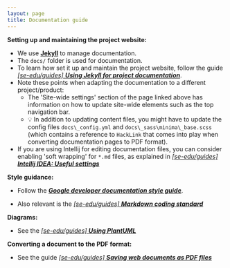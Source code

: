 ```yaml
---
layout: page
title: Documentation guide
---
```


**Setting up and maintaining the project website:**

- We use [**Jekyll**](https://jekyllrb.com/) to manage documentation.
- The `docs/` folder is used for documentation.
- To learn how set it up and maintain the project website, follow the guide [_[se-edu/guides] **Using Jekyll for project documentation**_](https://se-education.org/guides/tutorials/jekyll.html).
- Note these points when adapting the documentation to a different project/product:
  - The 'Site-wide settings' section of the page linked above has information on how to update site-wide elements such as the top navigation bar.
  - :bulb: In addition to updating content files, you might have to update the config files `docs\_config.yml` and `docs\_sass\minima\_base.scss` (which contains a reference to `HackLink` that comes into play when converting documentation pages to PDF format).
- If you are using Intellij for editing documentation files, you can consider enabling 'soft wrapping' for `*.md` files, as explained in [_[se-edu/guides] **Intellij IDEA: Useful settings**_](https://se-education.org/guides/tutorials/intellijUsefulSettings.html#enabling-soft-wrapping)

**Style guidance:**

- Follow the [**_Google developer documentation style guide_**](https://developers.google.com/style).

- Also relevant is the [_[se-edu/guides] **Markdown coding standard**_](https://se-education.org/guides/conventions/markdown.html)

**Diagrams:**

- See the [_[se-edu/guides] **Using PlantUML**_](https://se-education.org/guides/tutorials/plantUml.html)

**Converting a document to the PDF format:**

- See the guide [_[se-edu/guides] **Saving web documents as PDF files**_](https://se-education.org/guides/tutorials/savingPdf.html)
